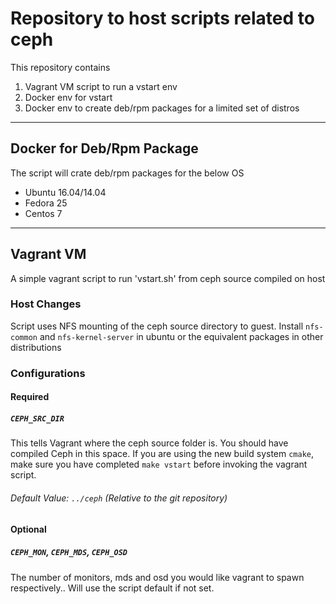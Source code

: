 Repository to host scripts related to ceph
===================

This repository contains
1. Vagrant VM script to run a vstart env
2. Docker env for vstart
3. Docker env to create deb/rpm packages for a limited set of distros

* * *

Docker for Deb/Rpm Package
--------------------------
The script will crate deb/rpm packages for the below OS

 * Ubuntu 16.04/14.04
 * Fedora 25
 * Centos 7

 * * *

Vagrant VM
----------
A simple vagrant script to run 'vstart.sh' from ceph source compiled on host

### Host Changes
Script uses NFS mounting of the ceph source directory to guest.
Install ``nfs-common`` and ``nfs-kernel-server`` in ubuntu or the
equivalent packages in other distributions

### Configurations

#### Required
##### ``CEPH_SRC_DIR``

This tells Vagrant where the ceph source folder is. You should have compiled
Ceph in this space. If you are using the new build system ``cmake``, make sure
you have completed ``make vstart`` before invoking the vagrant script.
###### Default Value: ``../ceph`` (Relative to the git repository)

#### Optional
##### ``CEPH_MON``, ``CEPH_MDS``, ``CEPH_OSD``

The number of monitors, mds and osd you would like vagrant to spawn
respectively.. Will use the script default if not set.
